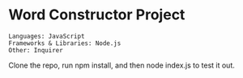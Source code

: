 # Word Constructor Project

```
Languages: JavaScript
Frameworks & Libraries: Node.js  
Other: Inquirer
```

Clone the repo, run npm install, and then node index.js to test it out. 